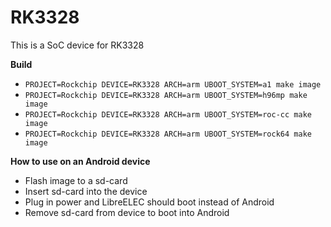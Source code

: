 # RK3328

This is a SoC device for RK3328

**Build**

* `PROJECT=Rockchip DEVICE=RK3328 ARCH=arm UBOOT_SYSTEM=a1 make image`
* `PROJECT=Rockchip DEVICE=RK3328 ARCH=arm UBOOT_SYSTEM=h96mp make image`
* `PROJECT=Rockchip DEVICE=RK3328 ARCH=arm UBOOT_SYSTEM=roc-cc make image`
* `PROJECT=Rockchip DEVICE=RK3328 ARCH=arm UBOOT_SYSTEM=rock64 make image`

**How to use on an Android device**
- Flash image to a sd-card
- Insert sd-card into the device
- Plug in power and LibreELEC should boot instead of Android
- Remove sd-card from device to boot into Android
